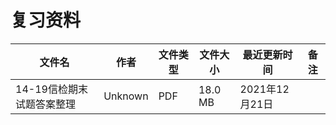 # 复习资料

文件名|作者|文件类型|文件大小|最近更新时间|备注
---|---|---|---|---|---
14-19信检期末试题答案整理|Unknown|PDF|18.0 MB|2021年12月21日

